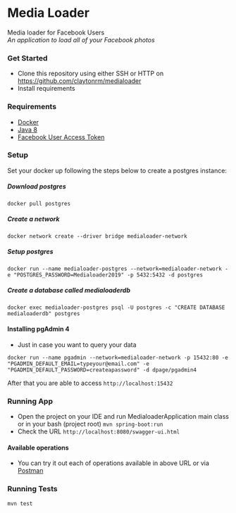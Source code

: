 # Media Loader
Media loader for Facebook Users<br>
*An application to load all of your Facebook photos*

### Get Started

* Clone this repository using either SSH or HTTP on https://github.com/claytonrm/medialoader
* Install requirements

### Requirements
- [Docker](https://www.docker.com)
- [Java 8](https://www.oracle.com/technetwork/java/javase/downloads/jdk8-downloads-2133151.html?printOnly=1)
- [Facebook User Access Token](https://developers.facebook.com/docs/facebook-login/access-tokens/)

### Setup
Set your docker up following the steps below to create a postgres instance:

##### Download postgres
 ```shell 
 docker pull postgres
 ```
##### Create a network
 ```shell 
 docker network create --driver bridge medialoader-network
 ```
##### Setup postgres
 ```shell 
docker run --name medialoader-postgres --network=medialoader-network -e "POSTGRES_PASSWORD=Medialoader2019" -p 5432:5432 -d postgres
 ```
##### Create a database called *medialoaderdb*
 ```shell 
docker exec medialoader-postgres psql -U postgres -c "CREATE DATABASE medialoaderdb" postgres
 ```

#### Installing pgAdmin 4
* Just in case you want to query your data


```shell
docker run --name pgadmin --network=medialoader-network -p 15432:80 -e "PGADMIN_DEFAULT_EMAIL=typeyour@email.com" -e "PGADMIN_DEFAULT_PASSWORD=createapassword" -d dpage/pgadmin4
```

 After that you are able to access `http://localhost:15432`

### Running App

* Open the project on your IDE and run MedialoaderApplication main class or in your bash (project root) `mvn spring-boot:run`
* Check the URL `http://localhost:8080/swagger-ui.html`

#### Available operations
* You can try it out each of operations available in above URL or via [Postman](https://www.getpostman.com/)

### Running Tests
```shell
mvn test
```

